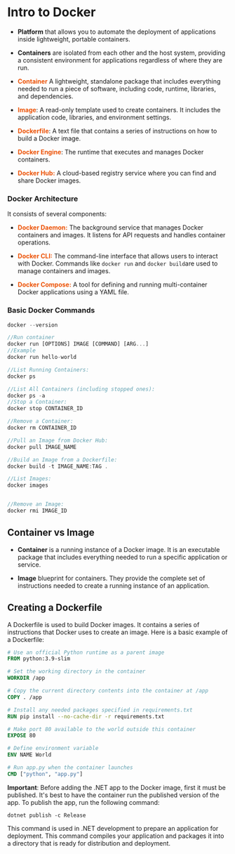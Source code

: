 # Intro to Docker

- **Platform** that allows you to automate the deployment of applications inside lightweight, portable containers. 

- **Containers** are isolated from each other and the host system, providing a consistent environment for applications regardless of where they are run.


- <span style="color:#EC5206; font-weight:bold">Container</span> A lightweight, standalone package that includes everything needed to run a piece of software, including code, runtime, libraries, and dependencies.

- <span style="color:#EC5206; font-weight:bold">Image</span>: A read-only template used to create containers. It includes the application code, libraries, and environment settings.

- <span style="color:#EC5206; font-weight:bold">Dockerfile</span>: A text file that contains a series of instructions on how to build a Docker image.

- <span style="color:#EC5206; font-weight:bold">Docker Engine</span>: The runtime that executes and manages Docker containers.

- <span style="color:#EC5206; font-weight:bold">Docker Hub:</span> A cloud-based registry service where you can find and share Docker images.


### Docker Architecture

It consists of several components:

- <span style="color:#EC5206; font-weight:bold">Docker Daemon:</span> The background service that manages Docker containers and images. It listens for API requests and handles container operations.

- <span style="color:#EC5206; font-weight:bold">Docker CLI:</span> The command-line interface that allows users to interact with Docker. Commands like ```docker run``` and ```docker build```are used to manage containers and images.

- <span style="color:#EC5206; font-weight:bold">Docker Compose:</span> A tool for defining and running multi-container Docker applications using a YAML file.


### Basic Docker Commands

```js
docker --version

//Run container
docker run [OPTIONS] IMAGE [COMMAND] [ARG...]
//Example
docker run hello-world 

//List Running Containers:
docker ps

//List All Containers (including stopped ones):
docker ps -a
//Stop a Container:
docker stop CONTAINER_ID

//Remove a Container:
docker rm CONTAINER_ID

//Pull an Image from Docker Hub:
docker pull IMAGE_NAME

//Build an Image from a Dockerfile:
docker build -t IMAGE_NAME:TAG .

//List Images:
docker images


//Remove an Image:
docker rmi IMAGE_ID

```

## Container vs Image

- **Container** is a running instance of a Docker image.
It is an executable package that includes everything needed to run a specific application or service.

- **Image** blueprint for containers. They provide the complete set of instructions needed to create a running instance of an application.


## Creating a Dockerfile

A Dockerfile is used to build Docker images. It contains a series of instructions that Docker uses to create an image. Here is a basic example of a Dockerfile:

```dockerfile
# Use an official Python runtime as a parent image
FROM python:3.9-slim

# Set the working directory in the container
WORKDIR /app

# Copy the current directory contents into the container at /app
COPY . /app

# Install any needed packages specified in requirements.txt
RUN pip install --no-cache-dir -r requirements.txt

# Make port 80 available to the world outside this container
EXPOSE 80

# Define environment variable
ENV NAME World

# Run app.py when the container launches
CMD ["python", "app.py"]


```

**Important**:
Before adding the .NET app to the Docker image, first it must be published. It's best to have the container run the published version of the app. To publish the app, run the following command:

```
dotnet publish -c Release

```

This command is used in .NET development to prepare an application for deployment. This command compiles your application and packages it into a directory that is ready for distribution and deployment. 